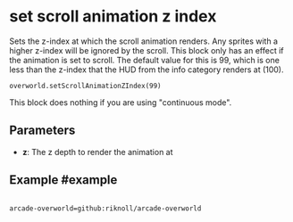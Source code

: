 # set scroll animation z index

Sets the z-index at which the scroll animation renders. Any sprites with a higher z-index will be ignored by the scroll. This block only has an effect if the animation is set to scroll. The default value for this is 99, which is one less than the z-index that the HUD from the info category renders at (100).

```sig
overworld.setScrollAnimationZIndex(99)
```

This block does nothing if you are using "continuous mode".

## Parameters

* **z**: The z depth to render the animation at

## Example #example

```blocks
```

```package
arcade-overworld=github:riknoll/arcade-overworld
```